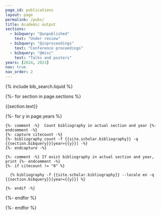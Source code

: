 ```yaml
---
page_id: publications
layout: page
permalink: /pubs/
title: Academic output
sections:
  - bibquery: "@unpublished"
    text: "Under review"
  - bibquery: "@inproceedings"
    text: "Conference proceedings"
  - bibquery: "@misc"
    text: "Talks and posters"
years: [2024, 2023]
nav: true
nav_order: 2
---
```


<!-- _pages/publications.md -->

<!-- Bibsearch Feature -->

{% include bib_search.liquid %}

<div class="publications">

{%- for section in page.sections %}
  <a id="{{section.text}}"></a>
  <p class="bibtitle">{{section.text}}</p>
  {%- for y in page.years %}

    {%- comment -%}  Count bibliography in actual section and year {%- endcomment -%}
    {%- capture citecount -%}
    {%- bibliography_count -f {{site.scholar.bibliography}} -q {{section.bibquery}}[year={{y}}] -%}
    {%- endcapture -%}

    {%- comment -%} If exist bibliography in actual section and year, print {%- endcomment -%}
    {%- if citecount != "0" %}

      {% bibliography -f {{site.scholar.bibliography}} --locale en -q {{section.bibquery}}[year={{y}}] %}

    {%- endif -%}

  {%- endfor %}

{%- endfor %}

</div>
